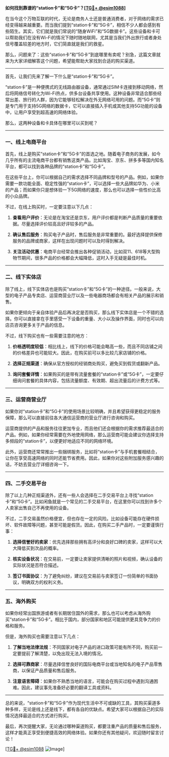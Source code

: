 **如何找到靠谱的“station卡”和“5G卡”？[[TG💪+ @esim1088](https://t.me/s/esim1088)]**

在当今这个万物互联的时代，无论是商务人士还是普通消费者，对于网络的需求已经变得越来越重要。而当我们提到“station卡”和“5G卡”，相信不少人都会感到有些陌生。其实，它们就是我们常说的“随身WiFi”和“5G数据卡”。这些设备和卡可以帮助我们在没有Wi-Fi的情况下随时随地联网，尤其是当我们外出旅行或者身处信号覆盖较差的地方时，它们简直就是我们的救星。

那么，问题来了：这些“station卡”和“5G卡”到底哪里有卖呢？别急，这篇文章就来为大家详细解答这个问题，希望能帮助大家找到合适的购买渠道。

---

首先，让我们先来了解一下什么是“station卡”和“5G卡”。

“station卡”是一种便携式的无线路由器设备，通常通过SIM卡连接到移动网络，然后将网络信号转化为Wi-Fi热点，供多台设备共享使用。这种设备非常适合那些经常出差、旅行的人群，因为它能够轻松解决在外无网络可用的问题。而“5G卡”则是专门用于支持5G网络的数据卡，它可以直接插入手机或其他支持5G功能的设备中，让用户享受到超高速的网络体验。

那么，这两种设备和卡具体在哪里可以买到呢？

---

### **一、线上电商平台**

首先，线上是购买“station卡”和“5G卡”的首选之地。随着电子商务的发展，如今几乎所有的主流电商平台都有销售这类产品。比如淘宝、京东、拼多多等国内知名平台，都可以找到各种品牌的“station卡”和“5G卡”。

在这些平台上，你可以根据自己的需求选择不同品牌和型号的产品。例如，如果你需要一款功能全面、稳定性强的“station卡”，可以选择一些大品牌如华为、小米的产品；而如果你只是想体验一下5G网络的速度，那么也可以选择一些性价比高的小众品牌。

不过，在线上购买时，一定要注意以下几点：

1. **查看用户评价**：无论是在淘宝还是京东，用户评价都是判断产品质量的重要依据。尽量选择评价较高且好评较多的产品。
   
2. **确认售后服务**：购买电子产品时，售后服务是非常重要的。最好选择提供保修服务的品牌或商家，这样在出现问题时可以及时得到解决。

3. **关注活动优惠**：电商平台经常会推出各种促销活动，比如双11、618等大型购物节期间，很多产品的价格都会大幅降低，这时入手无疑是最佳时机。

---

### **二、线下实体店**

除了线上，线下实体店也是购买“station卡”和“5G卡”的一种途径。一般来说，大型的电子产品专卖店、运营商营业厅以及一些电器商场都会有相关产品的展示和销售。

如果你更倾向于亲自体验产品后再决定是否购买，那么线下实体店是一个不错的选择。你可以直接拿在手里感受一下设备的重量、大小以及操作界面，同时也可以向店员咨询更多关于产品的信息。

不过，线下购买也有一些需要注意的地方：

1. **价格透明度较低**：相比线上，线下的价格可能会略高一些，而且不同店铺之间的价格差异也可能较大。因此，在购买前可以多比较几家店铺的价格。

2. **选择正规渠道**：确保从官方授权的经销商处购买，避免买到假货或翻新产品。

3. **询问套餐详情**：如果购买的是带有流量套餐的“station卡”或“5G卡”，一定要仔细询问套餐的具体内容，包括流量额度、有效期、超出流量后的计费方式等。

---

### **三、运营商营业厅**

如果你对“station卡”和“5G卡”的使用场景比较明确，并且希望获得更稳定的服务保障，那么可以直接前往各大通信运营商的营业厅进行咨询和购买。

运营商提供的产品和服务往往更加专业，而且他们还会根据你的需求推荐最适合的产品。例如，如果你经常需要在外地使用网络，那么运营商可能会建议你选择支持多频段的“station卡”，以便更好地适应不同的网络环境。

此外，运营商还常常推出一些捆绑服务，比如将“station卡”与手机套餐相结合，让你在享受高速网络的同时还能节省费用。因此，如果你对这些附加服务感兴趣的话，不妨去营业厅详细咨询一下。

---

### **四、二手交易平台**

除了以上几种正规渠道外，还有一些人会选择在二手交易平台上寻找“station卡”和“5G卡”。比如闲鱼就是一个常见的二手交易平台，在这里你可以找到许多个人卖家出售自己不再使用的设备。

不过，二手交易虽然价格便宜，但也存在一定的风险。比如设备可能存在硬件损坏、软件故障等问题，甚至可能是假货。因此，在购买二手产品时，一定要谨慎行事：

1. **选择信誉好的卖家**：优先选择那些拥有高评分和良好口碑的卖家，这样可以大大降低买到次品的概率。

2. **核实设备状况**：在交易前，一定要让卖家提供清晰的照片和视频，确认设备的实际状况是否符合描述。

3. **签订书面协议**：为了避免纠纷，建议在交易前与卖家签订一份简单的书面协议，明确双方的权利义务。

---

### **五、海外购买**

如果你经常出国旅游或者有长期居住国外的需求，那么也可以考虑从海外购买“station卡”和“5G卡”。相比于国内，部分国家和地区可能提供更具竞争力的价格和服务。

但是，海外购买也需要注意以下几点：

1. **了解当地法律法规**：不同国家对电子产品的进口政策可能有所不同，购买前一定要提前了解清楚，以免出现无法入境的情况。

2. **选择可靠商家**：尽量选择信誉良好的国际电商平台或当地知名的电子产品零售商，以保证产品质量和售后服务。

3. **注意语言障碍**：如果你不熟悉当地的语言，可能会在购买过程中遇到沟通困难。因此，建议事先准备好必要的翻译工具或资料。

---

总的来说，“station卡”和“5G卡”作为现代生活中不可或缺的工具，其购买渠道多种多样，无论是线上还是线下，都有各自的优缺点。希望大家可以根据自己的实际情况选择最适合的方式进行购买。

最后，再次提醒大家，无论通过哪种渠道购买，都要注重产品的质量和售后服务，这样才能真正享受到便捷高效的网络体验。如果你还有其他疑问，欢迎随时留言讨论！

[[TG💪+ @esim1088](https://t.me/s/esim1088) ![Image](https://i.postimg.cc/4NQfJmqS/Snipaste-2025-05-13-00-14-12.png)]